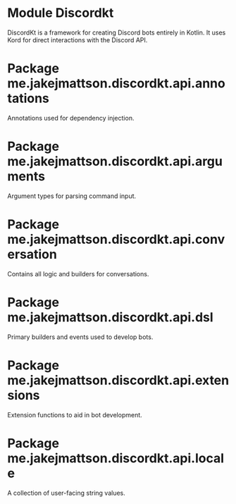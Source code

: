 # Module Discordkt

DiscordKt is a framework for creating Discord bots entirely in Kotlin. It uses Kord for direct interactions with the Discord API.

# Package me.jakejmattson.discordkt.api.annotations

Annotations used for dependency injection.

# Package me.jakejmattson.discordkt.api.arguments

Argument types for parsing command input.

# Package me.jakejmattson.discordkt.api.conversation

Contains all logic and builders for conversations.

# Package me.jakejmattson.discordkt.api.dsl

Primary builders and events used to develop bots. 

# Package me.jakejmattson.discordkt.api.extensions

Extension functions to aid in bot development.

# Package me.jakejmattson.discordkt.api.locale

A collection of user-facing string values.